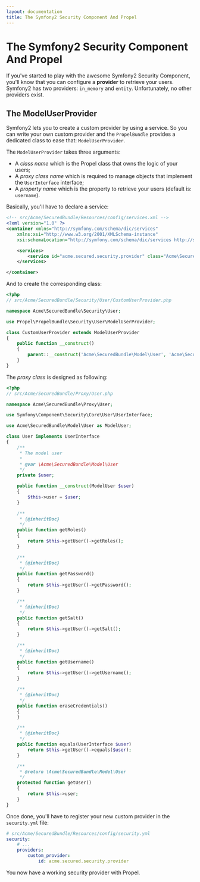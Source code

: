 ```yaml
---
layout: documentation
title: The Symfony2 Security Component And Propel
---
```


# The Symfony2 Security Component And Propel #

If you've started to play with the awesome Symfony2 Security Component, you'll know that you can configure a **provider**
to retrieve your users. Symfony2 has two providers: `in_memory` and `entity`. Unfortunately, no other providers exist.


## The ModelUserProvider ##

Symfony2 lets you to create a custom provider by using a service.
So you can write your own custom provider and the `PropelBundle` provides a dedicated class to ease that: `ModelUserProvider`.

The `ModelUserProvider` takes three arguments:

* A _class name_ which is the Propel class that owns the logic of your users;
* A _proxy class name_ which is required to manage objects that implement the `UserInterface` interface;
* A _property name_ which is the property to retrieve your users (default is: `username`).

Basically, you'll have to declare a service:

```xml
<!-- src/Acme/SecuredBundle/Resources/config/services.xml -->
<?xml version="1.0" ?>
<container xmlns="http://symfony.com/schema/dic/services"
    xmlns:xsi="http://www.w3.org/2001/XMLSchema-instance"
    xsi:schemaLocation="http://symfony.com/schema/dic/services http://symfony.com/schema/dic/services/services-1.0.xsd">

    <services>
        <service id="acme.secured.security.provider" class="Acme\SecuredBundle\Security\User\CustomUserProvider" />
    </services>

</container>
```

And to create the corresponding class:

```php
<?php
// src/Acme/SecuredBundle/Security/User/CustomUserProvider.php

namespace Acme\SecuredBundle\Security\User;

use Propel\PropelBundle\Security\User\ModelUserProvider;

class CustomUserProvider extends ModelUserProvider
{
    public function __construct()
    {
        parent::__construct('Acme\SecuredBundle\Model\User', 'Acme\SecuredBundle\Proxy\User', 'username');
    }
}
```

The _proxy class_ is designed as following:

```php
<?php
// src/Acme/SecuredBundle/Proxy/User.php

namespace Acme\SecuredBundle\Proxy\User;

use Symfony\Component\Security\Core\User\UserInterface;

use Acme\SecuredBundle\Model\User as ModelUser;

class User implements UserInterface
{
    /**
     * The model user
     *
     * @var \Acme\SecuredBundle\Model\User
     */
    private $user;

    public function __construct(ModelUser $user)
    {
        $this->user = $user;
    }

    /**
     * {@inheritDoc}
     */
    public function getRoles()
    {
        return $this->getUser()->getRoles();
    }

    /**
     * {@inheritDoc}
     */
    public function getPassword()
    {
        return $this->getUser()->getPassword();
    }

    /**
     * {@inheritDoc}
     */
    public function getSalt()
    {
        return $this->getUser()->getSalt();
    }

    /**
     * {@inheritDoc}
     */
    public function getUsername()
    {
        return $this->getUser()->getUsername();
    }

    /**
     * {@inheritDoc}
     */
    public function eraseCredentials()
    {
    }

    /**
     * {@inheritDoc}
     */
    public function equals(UserInterface $user)                                                                                                          {
        return $this->getUser()->equals($user);
    }

    /**
     * @return \Acme\SecuredBundle\Model\User
     */
    protected function getUser()
    {
        return $this->user;
    }
}
```

Once done, you'll have to register your new custom provider in the `security.yml` file:

```yaml
# src/Acme/SecuredBundle/Resources/config/security.yml
security:
    # ...
    providers:
        custom_provider:
            id: acme.secured.security.provider
```

You now have a working security provider with Propel.
